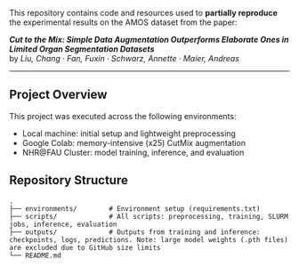 This repository contains code and resources used to **partially reproduce** the experimental results on the AMOS dataset from the paper:

**_Cut to the Mix: Simple Data Augmentation Outperforms Elaborate Ones in Limited Organ Segmentation Datasets_**  
by *Liu, Chang · Fan, Fuxin · Schwarz, Annette · Maier, Andreas*

---

## Project Overview

This project was executed across the following environments:
- Local machine: initial setup and lightweight preprocessing
- Google Colab: memory-intensive (x25) CutMix augmentation
- NHR@FAU Cluster: model training, inference, and evaluation

## Repository Structure
```plaintext
.
├── environments/        # Environment setup (requirements.txt)
├── scripts/             # All scripts: preprocessing, training, SLURM jobs, inference, evaluation
├── outputs/             # Outputs from training and inference: checkpoints, logs, predictions. Note: large model weights (.pth files) are excluded due to GitHub size limits
└── README.md
